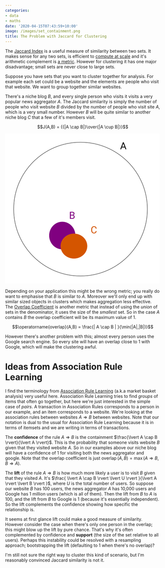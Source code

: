 ```yaml
---
categories:
- data
- maths
date: '2020-04-15T07:43:59+10:00'
image: /images/set_containment.png
title: The Problem with Jaccard for Clustering
---
```


The [Jaccard Index](https://en.wikipedia.org/wiki/Jaccard_index) is a useful measure of similarity between two sets.
It makes sense for any two sets, is efficient to [compute at scale](https://en.wikipedia.org/wiki/MinHash) and it's arithmetic complement is [a metric](https://en.wikipedia.org/wiki/Metric_(mathematics)).
However for clustering it has one major disadvantage; small sets are never close to large sets.

Suppose you have sets that you want to cluster together for analysis.
For example each set could be a website and the elements are people who visit that website.
We want to group together similar websites.

There's a niche blog *B*, and every single person who visits it visits a very popular news aggregator *A*.
The Jaccard similarity is simply the number of people who visit website *B* divided by the number of people who visit site *A*, which is a very small number.
However *B* will be quite similar to another niche blog *C* that a few of it's members visit.

$$J(A,B) = {{|A \cap B|}\over{|A \cup B|}}$$

![Sets A, B and C](/images/set_containment_2.png)

Depending on your application this might be the wrong metric; you really do want to emphasise that *B* is similar to *A*.
Moreover we'll only end up with similar sized objects in clusters which makes aggregation less effective.
The [Overlap Coefficient](https://en.wikipedia.org/wiki/Overlap_coefficient) is another metric that instead of using the *union* of sets in the denominator, it uses the size of the *smallest* set.
So in the case *A* contains *B* the overlap coefficient will be its maximum value of 1.

$$\operatorname{overlap}(A,B) = \frac{| A \cap B | }{\min(|A|,|B|)}$$

However there's another problem with this; almost every person uses the Google search engine.
So every site will have an overlap close to 1 with Google, which will make the clustering awful.

# Ideas from Association Rule Learning

I find the terminology from [Association Rule Learning](https://en.wikipedia.org/wiki/Association_rule_learning) (a.k.a market basket analysis) very useful here.
Association Rule Learning tries to find *groups* of items that often go together, but here we're just interested in the simple case of *pairs*.
A transaction in Association Rules corresponds to a person in our example, and an item corresponds to a website.
We're looking at the association rules between websites $A \Rightarrow B$ between websites.
Note that our notation is dual to the usual for Association Rule Learning because it is in terms of itemsets and we are writing in terms of transactions.

The **confidence** of the rule $A \Rightarrow B$ is the containment $\frac{\lvert A \cap B \rvert}{\lvert A \rvert}$.
This is the probability that someone visits website *B* given that they visited website *A*.
So in our examples above our niche blog will have a confidence of 1 for visiting both the news aggregator and google.
Note that the overlap coefficient is just $\operatorname{overlap}(A,B) = \max ( A \Rightarrow B, B \Rightarrow A )$.

The **lift** of the rule $A \Rightarrow B$ is how much more likely a user is to visit *B* given that they visited *A*.
It's $\frac{ \lvert A \cap B \rvert \lvert U \rvert }{\lvert A \rvert \lvert B \rvert }$, where *U* is the total number of users.
So suppose our website *B* has 100 users, the news aggregator *A* has 10,000 users and Google has 1 million users (which is all of them).
Then the lift from *B* to *A* is 100, and the lift from *B* to Google is 1 (because it's essentially independent).
So the lift complements the confidence showing how specific the relationship is.

It seems at first glance lift could make a good measure of similarity.
However consider the case when there's only one person in the overlap; this might blow up the lift by pure chance.
That's why it's often complemented by confidence and **support** (the size of the set relative to all users).
Perhaps this instability could be resolved with a resampling approach; bootstrapping the lift (defaulting to 1 when there's no overlap)?

I'm still not sure the right way to cluster this kind of scenario, but I'm reasonably convinced Jaccard similarity is not it.